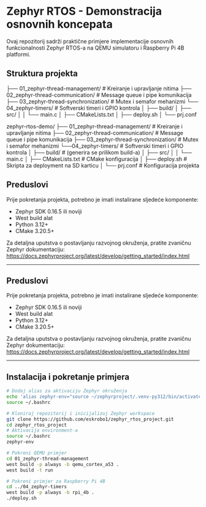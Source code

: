 # Zephyr RTOS - Demonstracija osnovnih koncepata

Ovaj repozitorij sadrži praktične primjere implementacije osnovnih funkcionalnosti Zephyr RTOS-a na QEMU simulatoru i Raspberry Pi 4B platformi.

## Struktura projekta
├── 01_zephyr-thread-management/     # Kreiranje i upravljanje nitima
├── 02_zephyr-thread-communication/  # Message queue i pipe komunikacija
├── 03_zephyr-thread-synchronization/ # Mutex i semafor mehanizmi
└── 04_zephyr-timers/                # Softverski timeri i GPIO kontrola
│   ├── build/
│   ├── src/
│   │   └── main.c
│   ├── CMakeLists.txt
│   ├── deploy.sh
│   └── prj.conf

zephyr-rtos-demo/
├── 01_zephyr-thread-management/ # Kreiranje i upravljanje nitima
├── 02_zephyr-thread-communication/ # Message queue i pipe komunikacija
├── 03_zephyr-thread-synchronization/ # Mutex i semafor mehanizmi
└──04_zephyr-timers/ # Softverski timeri i GPIO kontrola
│  ├── build/ # (generira se prilikom build-a)
│  ├── src/
│  │ └── main.c 
│  ├── CMakeLists.txt # CMake konfiguracija
│  ├── deploy.sh # Skripta za deployment na SD karticu
│  └── prj.conf # Konfiguracija projekta

## Preduslovi

Prije pokretanja projekta, potrebno je imati instalirane sljedeće komponente:

- Zephyr SDK 0.16.5 ili noviji  
- West build alat  
- Python 3.12+  
- CMake 3.20.5+  

Za detaljna uputstva o postavljanju razvojnog okruženja, pratite zvaničnu Zephyr dokumentaciju:  
https://docs.zephyrproject.org/latest/develop/getting_started/index.html

---
## Preduslovi

Prije pokretanja projekta, potrebno je imati instalirane sljedeće komponente:

- Zephyr SDK 0.16.5 ili noviji  
- West build alat  
- Python 3.12+  
- CMake 3.20.5+  

Za detaljna uputstva o postavljanju razvojnog okruženja, pratite zvaničnu Zephyr dokumentaciju:  
https://docs.zephyrproject.org/latest/develop/getting_started/index.html

---

## Instalacija i pokretanje primjera

```bash
# Dodaj alias za aktivaciju Zephyr okruženja
echo 'alias zephyr-env="source ~/zephyrproject/.venv-py312/bin/activate && source ~/zephyrproject/zephyr/zephyr-env.sh"' >> ~/.bashrc
source ~/.bashrc

# Kloniraj repozitorij i inicijalizuj Zephyr workspace
git clone https://github.com/eskrobo1/zephyr_rtos_project.git
cd zephyr_rtos_project
# Aktivacija environment-a
source ~/.bashrc
zephyr-env

# Pokreni QEMU primjer
cd 01_zephyr-thread-management
west build -p always -b qemu_cortex_a53 .
west build -t run

# Pokreni primjer za Raspberry Pi 4B
cd ../04_zephyr-timers
west build -p always -b rpi_4b .
./deploy.sh
